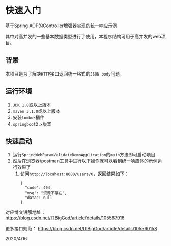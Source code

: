# 快速入门
基于Spring AOP的Controller增强器实现的统一响应示例

其中对高并发的一些基本数据类型进行了使用，本程序结构可用于高并发的web项目。


## 背景
本项目是为了解决`HTTP`接口返回统一格式的`JSON body`问题。

## 运行环境
1. `JDK 1.8`或以上版本
2. `maven 3.1.0`或以上版本
3. 安装`lombok`插件 
4. `springboot2.x`版本

## 快速启动
1. 运行`SpringWebParamValidateDemoApplication`的`main`方法即可启动项目
2. 然后在浏览器/postman工具中进行以下操作就可以看到统一响应体的示例运行效果了
    1. 访问`http://locahost:8080/users/0`，返回结果如下：
        ```
        {
          "code": 404,
          "msg": "资源不存在",
          "data": null
        }
        ```


对应博文讲解地址：
https://blog.csdn.net/ITBigGod/article/details/105567916

更多接口规范：
https://blog.csdn.net/ITBigGod/article/details/105560158



2020/4/16

